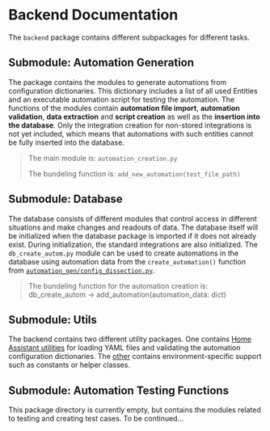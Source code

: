 # Backend Documentation

The `backend` package contains different subpackages for different tasks.

## Submodule: Automation Generation

The package contains the modules to generate automations from configuration dictionaries. This dictionary includes a list of all used Entities and an executable automation script for testing the automation. The functions of the modules contain **automation file import**, **automation validation**, **data extraction** and **script creation** as well as the **insertion into the database**. Only the integration creation for non-stored integrations is not yet included, which means that automations with such entities cannot be fully inserted into the database.

> The main module is: `automation_creation.py`
>
> The bundeling function is: `add_new_automation(test_file_path)`

## Submodule: Database

The database consists of different modules that control access in different situations and make changes and readouts of data. The database itself will be initialized when the database package is imported if it does not already exist. During initialization, the standard integrations are also initialized. The `db_create_autom.py` module can be used to create automations in the database using automation data from the `create_automation()` function from [`automation_gen/config_dissection.py`](https://github.com/JeroPluy/Automation_test_env/blob/main/src/backend/automation_gen/config_dissection.py).

> The bundeling function for the automation creation is: db_create_autom -> add_automation(automation_data: dict)

## Submodule: Utils

The backend contains two different utility packages. One contains [Home Assistant utilities](https://github.com/JeroPluy/Automation_test_env/tree/main/src/backend/ha_automation_utils) for loading YAML files and validating the automation configuration dictionaries. The [other](https://github.com/JeroPluy/Automation_test_env/tree/main/src/backend/utils) contains environment-specific support such as constants or helper classes.

## Submodule: Automation Testing Functions

This package directory is currently empty, but contains the modules related to testing and creating test cases. To be continued...
